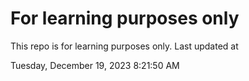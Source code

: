 # For learning purposes only
This repo is for learning purposes only.
Last updated at

Tuesday, December 19, 2023 8:21:50 AM

